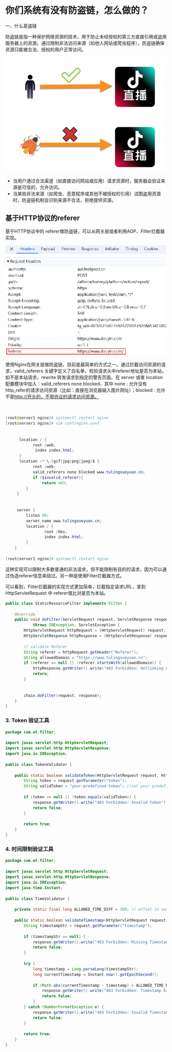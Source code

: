 # 你们系统有没有防盗链，怎么做的？

一、什么是盗链

防盗链是指一种保护网络资源的技术，用于防止未经授权的第三方直接引用或盗用服务器上的资源。通过限制非法访问来源（如他人网站或爬虫程序），防盗链确保资源只能被合法、授权的用户正常访问。

![1734506161535-b0d77e67-8749-48b7-83b9-a5dd2479abd7.png](./img/UzJCm6rt7G0oQOKY/1734506161535-b0d77e67-8749-48b7-83b9-a5dd2479abd7-136952.png)

+ 当用户通过合法渠道（如直接访问网站或应用）请求资源时，服务器会验证来源是可信的，允许访问。
+ 当某些非法来源（如爬虫、恶意程序或其他不被授权的引用）试图盗用资源时，防盗链机制会识别来源不合法，拒绝提供资源。

## 基于HTTP协议的referer

基于HTTP协议中的 referer做防盗链，可以从网关层或者利用AOP、Filter拦截器实现。

![1734506202158-e02289aa-b114-43b6-93dc-bae9b31dbfe7.png](./img/UzJCm6rt7G0oQOKY/1734506202158-e02289aa-b114-43b6-93dc-bae9b31dbfe7-236619.png)

使用Nginx在网关层做防盗链，目前是最简单的方式之一。通过拦截访问资源的请求，valid_referers 关键字定义了白名单，校验请求头中referer地址是否为本站，如不是本站请求，rewrite 转发请求到指定的警告页面。在 server 或者 location 配置模块中加入：valid_referers none blocked，其中 none : 允许没有http_refer的请求访问资源（比如：直接在浏览器输入图片网址）；blocked : 允许不是<http://开头的，不带协议的请求访问资源。>

```powershell


[root@server1 nginx]# systemctl restart nginx
[root@server1 nginx]# vim conf/nginx.conf
 
 
      location / {
            root /web;
             index index.html;
      }
      location ~* \.(gif|jpg|png|jpeg)$ {
            root /web;
            valid_referers none blocked www.tulingxueyuan.cn;
            if ($invalid_referer){
                return 403;
         }
     }
 
 
     server {
         listen 80;
         server_name www.tulingxueyuan.cn;
         location / {
                 root /bbs;
                 index index.html;
         }
    }

[root@server1 nginx]# systemctl restart nginx
```

这种实现可以限制大多数普通的非法请求，但不能限制有目的的请求，因为可以通过伪造referer信息来绕过。另一种是使用Filter拦截器方式。

可以看到，Filter拦截器的实现方式更加简单，拦截指定请求URL，拿到HttpServletRequest 中 referer值比对是否为本站。

```java
public class StaticResourceFilter implements Filter {

    @Override
    public void doFilter(ServletRequest request, ServletResponse response, FilterChain chain)
            throws IOException, ServletException {
        HttpServletRequest httpRequest = (HttpServletRequest) request;
        HttpServletResponse httpResponse = (HttpServletResponse) response;

        // validate Referer
        String referer = httpRequest.getHeader("Referer");
        String allowedDomain = "https://www.tulingxueyuan.cn";
        if (referer == null || !referer.startsWith(allowedDomain)) {
            httpResponse.getWriter().write("403 Forbidden: Hotlinking not allowed");
            return;
        }
                

        chain.doFilter(request, response);
    }
}
```

### 3. Token 验证工具

```java
package com.et.filter;

import javax.servlet.http.HttpServletRequest;
import javax.servlet.http.HttpServletResponse;
import java.io.IOException;

public class TokenValidator {

    public static boolean validateToken(HttpServletRequest request, HttpServletResponse response) throws IOException {
        String token = request.getParameter("token");
        String validToken = "your-predefined-token"; //set your predefined token here

        if (token == null || !token.equals(validToken)) {
            response.getWriter().write("403 Forbidden: Invalid Token");
            return false;
        }

        return true;
    }
}
```

### 4. 时间限制验证工具

```java
package com.et.filter;

import javax.servlet.http.HttpServletRequest;
import javax.servlet.http.HttpServletResponse;
import java.io.IOException;
import java.time.Instant;

public class TimeValidator {

    private static final long ALLOWED_TIME_DIFF = 300; // offset in seconds( 300 seconds)

    public static boolean validateTimestamp(HttpServletRequest request, HttpServletResponse response) throws IOException {
        String timestampStr = request.getParameter("timestamp");

        if (timestampStr == null) {
            response.getWriter().write("403 Forbidden: Missing Timestamp");
            return false;
        }

        try {
            long timestamp = Long.parseLong(timestampStr);
            long currentTimestamp = Instant.now().getEpochSecond();

            if (Math.abs(currentTimestamp - timestamp) > ALLOWED_TIME_DIFF) {
                response.getWriter().write("403 Forbidden: Timestamp Expired");
                return false;
            }
        } catch (NumberFormatException e) {
            response.getWriter().write("403 Forbidden: Invalid Timestamp");
            return false;
        }

        return true;
    }
}
```
